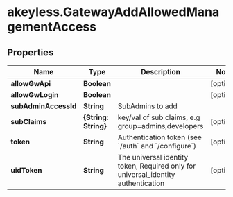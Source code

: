 # akeyless.GatewayAddAllowedManagementAccess

## Properties

Name | Type | Description | Notes
------------ | ------------- | ------------- | -------------
**allowGwApi** | **Boolean** |  | [optional] 
**allowGwLogin** | **Boolean** |  | [optional] 
**subAdminAccessId** | **String** | SubAdmins to add | 
**subClaims** | **{String: String}** | key/val of sub claims, e.g group&#x3D;admins,developers | [optional] 
**token** | **String** | Authentication token (see &#x60;/auth&#x60; and &#x60;/configure&#x60;) | [optional] 
**uidToken** | **String** | The universal identity token, Required only for universal_identity authentication | [optional] 


